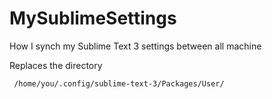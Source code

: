# MySublimeSettings
How I synch my Sublime Text 3 settings between all machine

Replaces the directory 

     /home/you/.config/sublime-text-3/Packages/User/

